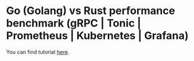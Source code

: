 # Go (Golang) vs Rust performance benchmark (gRPC | Tonic | Prometheus | Kubernetes | Grafana)

You can find tutorial [here](https://youtu.be/IcMdPfJpbyc).
